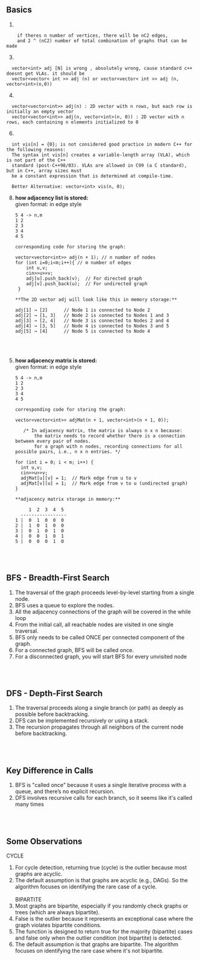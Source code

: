 ## Basics
1.

        if theres n number of vertices, there will be nC2 edges,
        and 2 ^ (nC2) number of total combination of graphs that can be made 

3.

      vector<int> adj [N] is wrong , absolutely wrong, cause standard c++ doesnt get VLAs. it should be 
      vector<vector< int >> adj (n) or vector<vector< int >> adj (n, vector<int>(n,0))

4.

      vector<vector<int>> adj(n) : 2D vector with n rows, but each row is initially an empty vector
      vector<vector<int>> adj(n, vector<int>(n, 0)) : 2D vector with n rows, each containing n elements initialized to 0 

6.

      int vis[n] = {0}; is not considered good practice in modern C++ for the following reasons:   
      The syntax int vis[n] creates a variable-length array (VLA), which is not part of the C++     
      standard (post-C++98/03). VLAs are allowed in C99 (a C standard), but in C++, array sizes must 
      be a constant expression that is determined at compile-time.

      Better Alternative: vector<int> vis(n, 0);

8. **how adjacency list is stored:** <br>
   given format: in edge style <br>
   
       5 4 -> n,m 
       1 2 
       2 3 
       3 4 
       4 5

       corresponding code for storing the graph:
       
       vector<vector<int>> adj(n + 1); // n number of nodes
       for (int i=0;i<m;i++){ // m number of edges 
           int u,v; 
           cin>>u>>v;  
           adj[u].push_back(v);  // For directed graph 
           adj[v].push_back(u);  // For undirected graph
        }
   
       **The 2D vector adj will look like this in memory storage:**

       adj[1] → [2]      // Node 1 is connected to Node 2
       adj[2] → [1, 3]   // Node 2 is connected to Nodes 1 and 3
       adj[3] → [2, 4]   // Node 3 is connected to Nodes 2 and 4
       adj[4] → [3, 5]   // Node 4 is connected to Nodes 3 and 5
       adj[5] → [4]      // Node 5 is connected to Node 4


<br> <br>

5. **how adjacency matrix is stored:** <br>
   given format: in edge style <br>
   
       5 4 -> n,m 
       1 2 
       2 3 
       3 4 
       4 5

       corresponding code for storing the graph:
       
       vector<vector<int>> adjMat(n + 1, vector<int>(n + 1, 0));
   
          /* In adjacency matrix, the matrix is always n x n because:
              the matrix needs to record whether there is a connection between every pair of nodes.
              for a graph with n nodes, recording connections for all possible pairs, i.e., n x n entries. */

       for (int i = 0; i < m; i++) {
         int u,v;
         cin>>u>>v; 
         adjMat[u][v] = 1;  // Mark edge from u to v
         adjMat[v][u] = 1;  // Mark edge from v to u (undirected graph)
       }
   
       **adjacency matrix storage in memory:**

            1  2  3  4  5
         -----------------
       1 |  0  1  0  0  0
       2 |  1  0  1  0  0
       3 |  0  1  0  1  0
       4 |  0  0  1  0  1
       5 |  0  0  0  1  0



<br> <br>


## BFS - Breadth-First Search
1. The traversal of the graph proceeds level-by-level starting from a single node.
2. BFS uses a queue to explore the nodes.
3. All the adjacency connections of the graph will be covered in the while loop
4. From the initial call, all reachable nodes are visited in one single traversal.
5. BFS only needs to be called ONCE per connected component of the graph.
6. For a connected graph, BFS will be called once.
7. For a disconnected graph, you will start BFS for every unvisited node


<br> <br>

## DFS - Depth-First Search

1. The traversal proceeds along a single branch (or path) as deeply as possible before backtracking.
2. DFS can be implemented recursively or using a stack.
3. The recursion propagates through all neighbors of the current node before backtracking.

<br> <br>

## Key Difference in Calls
1. BFS is "called once" because it uses a single iterative process with a queue, and there’s no explicit recursion.
2. DFS involves recursive calls for each branch, so it seems like it's called many times

<br> <br>

## Some Observations
 CYCLE <br>
1. For cycle detection, returning true (cycle) is the outlier because most graphs are acyclic.
2. The default assumption is that graphs are acyclic (e.g., DAGs). So the algorithm focuses on identifying the rare case of a cycle.
<br> <br>
BIPARTITE <br>
1. Most graphs are bipartite, especially if you randomly check graphs or trees (which are always bipartite).
2. False is the outlier because it represents an exceptional case where the graph violates bipartite conditions.
3. The function is designed to return true for the majority (bipartite) cases and false only when the outlier condition (not bipartite) is detected.
4. The default assumption is that graphs are bipartite. The algorithm focuses on identifying the rare case where it's not bipartite.



<br> <br>

